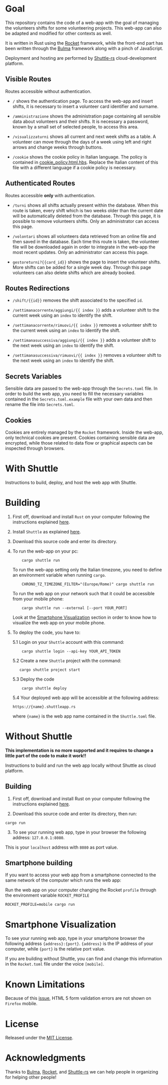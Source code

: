 # Goal

This repository contains the code of a web-app with the goal of managing the
volunteers shifts for some volunteering projects. This web-app can also be
adapted and modified for other contexts as well.

It is written in Rust using the [Rocket](https://rocket.rs/)
framework, while the front-end part has been written through the
[Bulma](https://bulma.io/) framework along with a pinch of JavaScript.

Deployment and hosting are performed by
[Shuttle-rs](https://www.shuttle.rs/) cloud-development platform.

## Visible Routes

Routes accessible without authentication.

- `/` shows the authentication page. To access the web-app and insert shifts,
it is necessary to insert a volunteer card identifier and surname.

- `/amministrazione` shows the administration page containing all sensible
data about volunteers and their shifts. It is necessary a password, known
by a small set of selected people, to access this area.

- `/visualizzaturni` shows all current and next week shifts as a table. A
volunteer can move through the days of a week using left and right arrows
and change weeks through buttons.

- `/cookie` shows the cookie policy in Italian language. The policy is contained
in [cookie_policy.html.hbs](templates/cookie_policy.html.hbs). Replace the
Italian content of this file with a different language if a cookie policy is
necessary.

## Authenticated Routes

Routes accessible **only** with authentication.

- `/turni` shows all shifts actually present within the database.
When this route is taken, every shift which is two weeks older than the
current date will be automatically deleted from the database. Through this page,
it is possible to remove volunteers shifts. Only an administrator can access
this page.

- `/volontari` shows all volunteers data retrieved from an online file and then
saved in the database. Each time this route is taken, the volunteer file will be
downloaded again in order to integrate in the web-app the most recent updates.
Only an administrator can access this page.

- `gestoreturni?{{card_id}}` shows the page to insert the volunteer shifts. More
shifts can be added for a single week day. Through this page volunteers can also
delete shifts which are already booked.

## Routes Redirections

- `/shift/{{id}}` removes the shift associated to the specified `id`.

- `/settimanacorrente/aggiungi/{{ index }}` adds a volunteer shift to the
current week using an `index` to identify the shift.

- `/settimanacorrente/rimuovi/{{ index }}` removes a volunteer shift to the
current week using an `index` to identify the shift.

- `/settimanasuccessiva/aggiungi/{{ index }}` adds a volunteer shift to the
next week using an `index` to identify the shift.

- `/settimanasuccessiva/rimuovi/{{ index }}` removes a volunteer shift to the
next week using an `index` to identify the shift.

## Secrets Variables

Sensible data are passed to the web-app through the `Secrets.toml` file.
In order to build the web app, you need to fill the necessary variables
contained in the `Secrets.toml.example` file with your own data and then
rename the file into `Secrets.toml`.

## Cookies

Cookies are entirely managed by the `Rocket` framework.
Inside the web-app, only technical cookies are present.
Cookies containing sensible data are encrypted, while those related to data flow
or graphical aspects can be inspected through browsers.

# With Shuttle

Instructions to build, deploy, and host the web app with Shuttle.

# Building

1. First off, download and install `Rust` on your computer following the
instructions explained [here](https://www.rust-lang.org/learn/get-started).

2. Install `Shuttle` as explained
[here](https://docs.shuttle.rs/introduction/installation).

3. Download this source code and enter its directory.

4. To run the web-app on your pc:

    ```console
        cargo shuttle run
    ```

    To run the web-app setting only the Italian timezone, you need to define an
    environment variable when running `cargo`.
    ```console
        CHRONO_TZ_TIMEZONE_FILTER="(Europe/Rome)" cargo shuttle run
    ```

    To run the web app on your network such that it could be accessible from
    your mobile phone:
    ```console
        cargo shuttle run --external [--port YOUR_PORT]
    ```

    Look at the [Smartphone Visualization](#smartphone-visualization) section
    in order to know how to visualize the web app on your mobile phone.

5. To deploy the code, you have to:

    5.1 Login on your `Shuttle` account with this command:
    ```console
        cargo shuttle login --api-key YOUR_API_TOKEN
    ```

    5.2 Create a new `Shuttle` project with the command:
    ```console
       cargo shuttle project start
    ```

    5.3 Deploy the code
    ```console
        cargo shuttle deploy
    ```

    5.4 Your deployed web app will be accessible at the following address:

    `https://{name}.shuttleapp.rs`

    where `{name}` is the web app name contained in the `Shuttle.toml` file.

# Without Shuttle

**This implementation is no more supported and it requires to change a little
part of the code to make it work!!**

Instructions to build and run the web app locally without Shuttle as cloud
platform.

## Building

1. First off, download and install Rust on your computer following the
instructions explained [here](https://www.rust-lang.org/learn/get-started).

2. Download this source code and enter its directory, then run:

```console
cargo run
```

3. To see your running web app, type in your browser the following address:
`127.0.0.1:8080`.

This is your `localhost` address with `8080` as port value.

## Smartphone building

If you want to access your web app from a smartphone connected to the same
network of the computer which runs the web app:

Run the web app on your computer changing the Rocket `profile` through the
environment variable `ROCKET_PROFILE`

```console
ROCKET_PROFILE=mobile cargo run
```

# Smartphone Visualization

To see your running web app, type in your smartphone browser
the following address `{address}:{port}`.
`{address}` is the IP address of your computer, while `{port}` is the relative
port value.

If you are building without Shuttle, you can find and change
this information in the `Rocket.toml` file under the voice `[mobile]`.

# Known Limitations

Because of this [issue](https://bugzilla.mozilla.org/show_bug.cgi?id=1510450),
HTML 5 form validation errors are not shown on `Firefox` mobile.

# License

Released under the [MIT License](LICENSES/MIT.txt).

# Acknowledgments

Thanks to [Bulma](https://bulma.io/), [Rocket](https://rocket.rs/), and
[Shuttle-rs](https://www.shuttle.rs/) we can help people in organizing for 
helping other people!
